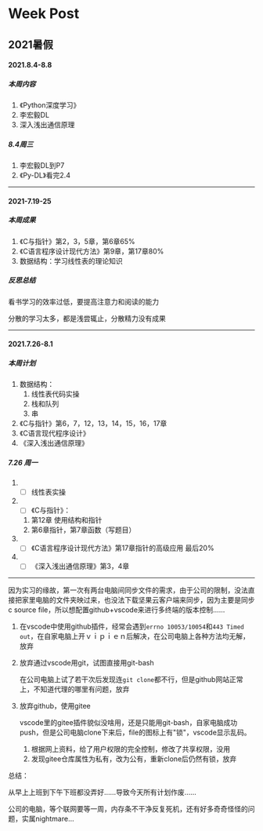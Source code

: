 # Week Post


## 2021暑假







#### 2021.8.4-8.8

##### 本周内容

1. 《Python深度学习》
2. 李宏毅DL
3. 深入浅出通信原理

##### 8.4周三

1. 李宏毅DL到P7
2. 《Py-DL》看完2.4



---

#### 2021-7.19-25

##### 本周成果

1. 《C与指针》第2，3，5章，第6章65%
2. 《C语言程序设计现代方法》第9章，第17章80%
3. 数据结构：学习线性表的理论知识

##### 反思总结

看书学习的效率过低，要提高注意力和阅读的能力

分散的学习太多，都是浅尝辄止，分散精力没有成果



---

#### 2021.7.26-8.1

##### 本周计划

1. 数据结构：
   1. 线性表代码实操
   2. 栈和队列
   3. 串
2. 《C与指针》第6，7，12，13，14，15，16，17章
3. 《C语言现代程序设计》
4. 《深入浅出通信原理》

##### 7.26 周一

1. - [ ] 线性表实操
2. - [ ] 《C与指针》：

   1. 第12章 使用结构和指针
   2. 第6章指针，第7章函数（写题目）
3. - [ ] 《C语言程序设计现代方法》第17章指针的高级应用 最后20%
4. - [ ] 《深入浅出通信原理》第3，4章

---

因为实习的缘故，第一次有两台电脑间同步文件的需求，由于公司的限制，没法直接把家里电脑的文件夹映过来，也没法下载坚果云客户端来同步，因为主要是同步c source file，所以想配置github+vscode来进行多终端的版本控制……

1. 在vscode中使用github插件，经常会遇到`errno 10053/10054`和`443 Timed out`，在自家电脑上开ｖｉｐｉｅｎ后解决，在公司电脑上各种方法均无解，放弃

2. 放弃通过vscode用git，试图直接用git-bash

   在公司电脑上试了若干次后发现连`git clone`都不行，但是github网站正常上，不知道代理的哪里有问题，放弃

3. 放弃github，使用gitee

   vscode里的gitee插件貌似没啥用，还是只能用git-bash，自家电脑成功push，但是公司电脑clone下来后，file的图标上有"锁"，vscode显示乱码。

   1. 根据网上资料，给了用户权限的完全控制，修改了共享权限，没用
   2. 发现gitee仓库属性为私有，改为公有，重新clone后仍然有锁，放弃

总结：

从早上上班到下午下班都没弄好……导致今天所有计划作废……

公司的电脑，等个联网要等一周，内存条不干净反复死机，还有好多奇奇怪怪的问题，实属nightmare…


